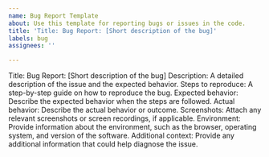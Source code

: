 ```yaml
---
name: Bug Report Template
about: Use this template for reporting bugs or issues in the code.
title: 'Title: Bug Report: [Short description of the bug]'
labels: bug
assignees: ''

---
```


Title: Bug Report: [Short description of the bug]
Description: A detailed description of the issue and the expected behavior.
Steps to reproduce: A step-by-step guide on how to reproduce the bug.
Expected behavior: Describe the expected behavior when the steps are followed.
Actual behavior: Describe the actual behavior or outcome.
Screenshots: Attach any relevant screenshots or screen recordings, if applicable.
Environment: Provide information about the environment, such as the browser, operating system, and version of the software.
Additional context: Provide any additional information that could help diagnose the issue.
